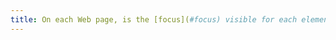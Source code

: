 ```yaml
---
title: On each Web page, is the [focus](#focus) visible for each element that receives focus?
---
```

